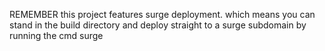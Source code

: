 REMEMBER this project features surge deployment. which means you can stand in the build directory and deploy straight to a surge subdomain by running the cmd surge